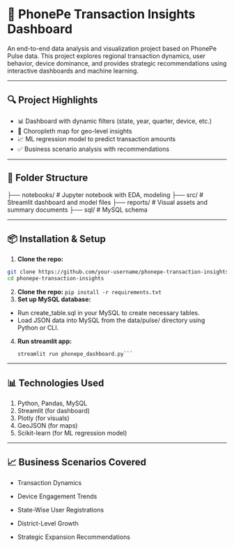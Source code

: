 # 📲 PhonePe Transaction Insights Dashboard

An end-to-end data analysis and visualization project based on PhonePe Pulse data. This project explores regional transaction dynamics, user behavior, device dominance, and provides strategic recommendations using interactive dashboards and machine learning.

---

## 🔍 Project Highlights

- 📊 Dashboard with dynamic filters (state, year, quarter, device, etc.)
- 📍 Choropleth map for geo-level insights
- 📈 ML regression model to predict transaction amounts
- ✅ Business scenario analysis with recommendations

---

## 📁 Folder Structure

├── notebooks/ # Jupyter notebook with EDA, modeling
├── src/ # Streamlit dashboard and model files
├── reports/ # Visual assets and summary documents
├── sql/ # MySQL schema

---

## 📦 Installation & Setup

1. **Clone the repo:**
```bash
git clone https://github.com/your-username/phonepe-transaction-insights.git
cd phonepe-transaction-insights
```

2.  **Clone the repo:**
   ```pip install -r requirements.txt ```
3. **Set up MySQL database:**
- Run create_table.sql in your MySQL to create necessary tables.
- Load JSON data into MySQL from the data/pulse/ directory using Python or CLI.

4. **Run streamlit app:**
   ```cd src
   streamlit run phonepe_dashboard.py```
---

## 📊 Technologies Used
1. Python, Pandas, MySQL
2. Streamlit (for dashboard)
3. Plotly (for visuals)
4. GeoJSON (for maps)
5. Scikit-learn (for ML regression model)

---

## 📈 Business Scenarios Covered
- Transaction Dynamics

- Device Engagement Trends

- State-Wise User Registrations

- District-Level Growth

- Strategic Expansion Recommendations

  

